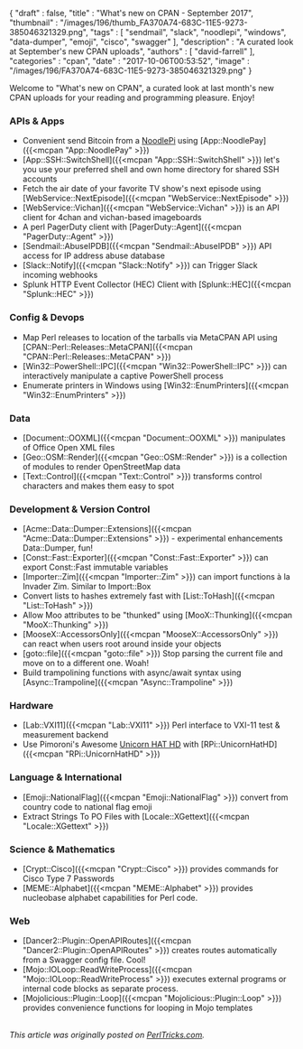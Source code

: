 {
   "draft" : false,
   "title" : "What's new on CPAN - September 2017",
   "thumbnail" : "/images/196/thumb_FA370A74-683C-11E5-9273-385046321329.png",
   "tags" : [
      "sendmail",
      "slack",
      "noodlepi",
      "windows",
      "data-dumper",
      "emoji",
      "cisco",
      "swagger"
   ],
   "description" : "A curated look at September's new CPAN uploads",
   "authors" : [
      "david-farrell"
   ],
   "categories" : "cpan",
   "date" : "2017-10-06T00:53:52",
   "image" : "/images/196/FA370A74-683C-11E5-9273-385046321329.png"
}


Welcome to "What's new on CPAN", a curated look at last month's new CPAN uploads for your reading and programming pleasure. Enjoy!

### APIs & Apps
* Convenient send Bitcoin from a [NoodlePi](http://www.noodlepi.com/about.html) using [App::NoodlePay]({{<mcpan "App::NoodlePay" >}})
* [App::SSH::SwitchShell]({{<mcpan "App::SSH::SwitchShell" >}}) let's you use your preferred shell and own home directory for shared SSH accounts
* Fetch the air date of your favorite TV show's next episode using [WebService::NextEpisode]({{<mcpan "WebService::NextEpisode" >}})
* [WebService::Vichan]({{<mcpan "WebService::Vichan" >}}) is an API client for 4chan and vichan-based imageboards
* A perl PagerDuty client with [PagerDuty::Agent]({{<mcpan "PagerDuty::Agent" >}})
* [Sendmail::AbuseIPDB]({{<mcpan "Sendmail::AbuseIPDB" >}}) API access for IP address abuse database
* [Slack::Notify]({{<mcpan "Slack::Notify" >}}) can Trigger Slack incoming webhooks
* Splunk HTTP Event Collector (HEC) Client with [Splunk::HEC]({{<mcpan "Splunk::HEC" >}})


### Config & Devops
* Map Perl releases to location of the tarballs via MetaCPAN API using [CPAN::Perl::Releases::MetaCPAN]({{<mcpan "CPAN::Perl::Releases::MetaCPAN" >}})
* [Win32::PowerShell::IPC]({{<mcpan "Win32::PowerShell::IPC" >}}) can interactively manipulate a captive PowerShell process
* Enumerate printers in Windows using [Win32::EnumPrinters]({{<mcpan "Win32::EnumPrinters" >}})


### Data
* [Document::OOXML]({{<mcpan "Document::OOXML" >}}) manipulates of Office Open XML files
* [Geo::OSM::Render]({{<mcpan "Geo::OSM::Render" >}}) is a collection of modules to render OpenStreetMap data
* [Text::Control]({{<mcpan "Text::Control" >}}) transforms control characters and makes them easy to spot


### Development & Version Control
* [Acme::Data::Dumper::Extensions]({{<mcpan "Acme::Data::Dumper::Extensions" >}}) - experimental enhancements Data::Dumper, fun!
* [Const::Fast::Exporter]({{<mcpan "Const::Fast::Exporter" >}}) can export Const::Fast immutable variables
* [Importer::Zim]({{<mcpan "Importer::Zim" >}}) can import functions à la Invader Zim. Similar to Import::Box
* Convert lists to hashes extremely fast with [List::ToHash]({{<mcpan "List::ToHash" >}})
* Allow Moo attributes to be "thunked" using [MooX::Thunking]({{<mcpan "MooX::Thunking" >}})
* [MooseX::AccessorsOnly]({{<mcpan "MooseX::AccessorsOnly" >}}) can react when users root around inside your objects
* [goto::file]({{<mcpan "goto::file" >}}) Stop parsing the current file and move on to a different one. Woah!
* Build trampolining functions with async/await syntax using [Async::Trampoline]({{<mcpan "Async::Trampoline" >}})


### Hardware
* [Lab::VXI11]({{<mcpan "Lab::VXI11" >}}) Perl interface to VXI-11 test & measurement backend
* Use Pimoroni's Awesome [Unicorn HAT HD](https://shop.pimoroni.com/products/unicorn-hat-hd) with [RPi::UnicornHatHD]({{<mcpan "RPi::UnicornHatHD" >}})


### Language & International
* [Emoji::NationalFlag]({{<mcpan "Emoji::NationalFlag" >}}) convert from country code to national flag emoji
* Extract Strings To PO Files with [Locale::XGettext]({{<mcpan "Locale::XGettext" >}})


### Science & Mathematics
* [Crypt::Cisco]({{<mcpan "Crypt::Cisco" >}}) provides commands for Cisco Type 7 Passwords
* [MEME::Alphabet]({{<mcpan "MEME::Alphabet" >}}) provides nucleobase alphabet capabilities for Perl code.


### Web
* [Dancer2::Plugin::OpenAPIRoutes]({{<mcpan "Dancer2::Plugin::OpenAPIRoutes" >}}) creates routes automatically from a Swagger config file. Cool!
* [Mojo::IOLoop::ReadWriteProcess]({{<mcpan "Mojo::IOLoop::ReadWriteProcess" >}}) executes external programs or internal code blocks as separate process.
* [Mojolicious::Plugin::Loop]({{<mcpan "Mojolicious::Plugin::Loop" >}}) provides convenience functions for looping in Mojo templates



\
*This article was originally posted on [PerlTricks.com](http://perltricks.com).*
